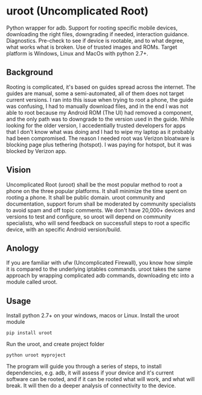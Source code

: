 # uroot (Uncomplicated Root)

Python wrapper for adb. Support for rooting specific mobile devices, downloading the right files, downgrading if needed, interaction guidance. Diagnostics. Pre-check to see if device is rootable, and to what degree, what works what is broken. Use of trusted images and ROMs. Target platform is Windows, Linux and MacOs with python 2.7+.

## Background
Rooting is complicated, it's based on guides spread across the internet. The guides are manual, some a semi-automated, all of them does not target current versions. I ran into this issue when trying to root a phone, the guide was confusing, I had to manually download files, and in the end I was not able to root because my Android ROM (The UI) had removed a component, and the only path was to downgrade to the version used in the guide. While looking for the older version, I accedentially trusted developers for apps that I don't know what was doing and I had to wipe my laptop as it probably had been compromised. The reason I needed root was Verizon bloatware is blocking page plus tethering (hotspot). I was paying for hotspot, but it was blocked by Verizon app.

## Vision

Uncomplicated Root (uroot) shall be the most popular method to root a phone on the three popular platforms. It shall minimize the time spent on rooting a phone. It shall be public domain. uroot community and documentation, support forum shall be moderated by community specialists to avoid spam and off topic comments. We don't have 20,000+ devices and versions to test and configure, so uroot will depend on community specialists, who will send feedback on successfull steps to root a specific device, with an specific Android version/build. 

## Anology

If you are familiar with ufw (Uncomplicated Firewall), you know how simple it is compared to the underlying iptables commands. uroot takes the same approach by wrapping complicated adb commands, downloading etc into a module called uroot.

## Usage

Install python 2.7+ on your windows, macos or Linux.
Install the uroot module

```
pip install uroot
```

Run the uroot, and create project folder

``` 
python uroot myproject
```

The program will guide you through a series of steps, to install dependencies, e.g. adb, it will assess if your device and it's current software can be rooted, and if it can be rooted what will work, and what will break. It will then do a deeper analysis of connectivity to the device. 





